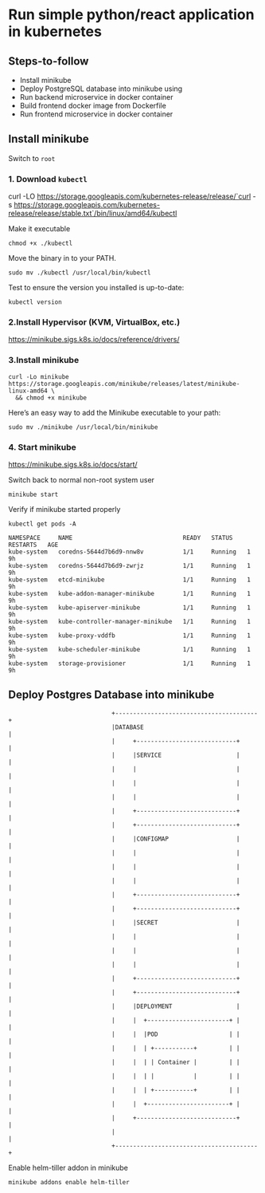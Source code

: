 # Run simple python/react application in kubernetes

## Steps-to-follow
* Install minikube
* Deploy PostgreSQL database into minikube using 
* Run backend microservice in docker container 
* Build frontend docker image from Dockerfile
* Run frontend microservice in docker container

## Install minikube
Switch to `root`

### 1. Download `kubectl`

curl -LO https://storage.googleapis.com/kubernetes-release/release/`curl -s https://storage.googleapis.com/kubernetes-release/release/stable.txt`/bin/linux/amd64/kubectl

Make it executable
```
chmod +x ./kubectl
```
Move the binary in to your PATH.
```
sudo mv ./kubectl /usr/local/bin/kubectl
```
Test to ensure the version you installed is up-to-date:
```
kubectl version
```

### 2.Install Hypervisor (KVM, VirtualBox, etc.)
https://minikube.sigs.k8s.io/docs/reference/drivers/
### 3.Install minikube
```
curl -Lo minikube https://storage.googleapis.com/minikube/releases/latest/minikube-linux-amd64 \
  && chmod +x minikube
```
Here’s an easy way to add the Minikube executable to your path:
```
sudo mv ./minikube /usr/local/bin/minikube
```
### 4. Start minikube
https://minikube.sigs.k8s.io/docs/start/

Switch back to normal non-root system user

```
minikube start
```
Verify if minikube started properly

```
kubectl get pods -A

NAMESPACE     NAME                               READY   STATUS    RESTARTS   AGE
kube-system   coredns-5644d7b6d9-nnw8v           1/1     Running   1          9h
kube-system   coredns-5644d7b6d9-zwrjz           1/1     Running   1          9h
kube-system   etcd-minikube                      1/1     Running   1          9h
kube-system   kube-addon-manager-minikube        1/1     Running   1          9h
kube-system   kube-apiserver-minikube            1/1     Running   1          9h
kube-system   kube-controller-manager-minikube   1/1     Running   1          9h
kube-system   kube-proxy-vddfb                   1/1     Running   1          9h
kube-system   kube-scheduler-minikube            1/1     Running   1          9h
kube-system   storage-provisioner                1/1     Running   1          9h
```

## Deploy Postgres Database into minikube

```
                             +----------------------------------------+
                             |DATABASE                                |
                             |     +----------------------------+     |
                             |     |SERVICE                     |     |
                             |     |                            |     |
                             |     |                            |     |
                             |     |                            |     |
                             |     +----------------------------+     |
                             |     +----------------------------+     |
                             |     |CONFIGMAP                   |     |
                             |     |                            |     |
                             |     |                            |     |
                             |     |                            |     |
                             |     +----------------------------+     |
                             |     +----------------------------+     |
                             |     |SECRET                      |     |
                             |     |                            |     |
                             |     |                            |     |
                             |     |                            |     |
                             |     +----------------------------+     |
                             |     +----------------------------+     |
                             |     |DEPLOYMENT                  |     |
                             |     |  +-----------------------+ |     |
                             |     |  |POD                    | |     |
                             |     |  | +-----------+         | |     |
                             |     |  | | Container |         | |     |
                             |     |  | |           |         | |     |
                             |     |  | +-----------+         | |     |
                             |     |  +-----------------------+ |     |
                             |     +----------------------------+     |
                             |                                        |
                             +----------------------------------------+
```




Enable helm-tiller addon in minikube
```
minikube addons enable helm-tiller
```